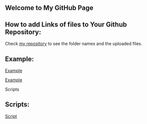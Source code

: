 ## Welcome to My GitHub Page 

## How to add Links of files to Your Github Repository:

Check [my repository](https://github.com/BU-IE-423/fall-23-zeyneptalann) to see the folder names and the uploaded files. 

## Example:

[Example](files/ZeynepTalan.html)

[Example](files/Project-Part1.html)

Scripts
## Scripts:
[Script](https://github.com/BU-IE-423/fall-23-zeyneptalann/blob/main/files/Project-Part1.ipynb)
